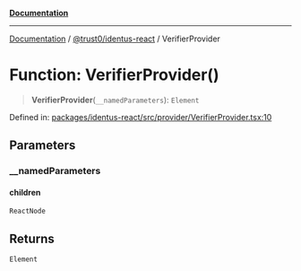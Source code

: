 [**Documentation**](../../../README.md)

***

[Documentation](../../../README.md) / [@trust0/identus-react](../README.md) / VerifierProvider

# Function: VerifierProvider()

> **VerifierProvider**(`__namedParameters`): `Element`

Defined in: [packages/identus-react/src/provider/VerifierProvider.tsx:10](https://github.com/trust0-project/identus/blob/2b13c843151e57332dc3754476ad09bb3156ecfa/packages/identus-react/src/provider/VerifierProvider.tsx#L10)

## Parameters

### \_\_namedParameters

#### children

`ReactNode`

## Returns

`Element`
